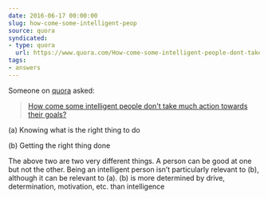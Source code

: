 ```yaml
---
date: 2016-06-17 00:00:00
slug: how-come-some-intelligent-peop
source: quora
syndicated:
- type: quora
  url: https://www.quora.com/How-come-some-intelligent-people-dont-take-much-action-towards-their-goals/answer/Roy-Tang
tags:
- answers
---
```


Someone on [quora](https://quora.com) asked:

> [How come some intelligent people don't take much action towards their goals?](https://www.quora.com/How-come-some-intelligent-people-dont-take-much-action-towards-their-goals/answer/Roy-Tang)


(a) Knowing what is the right thing to do

(b) Getting the right thing done

The above two are two very different things. A person can be good at one but not the other. Being an intelligent person isn’t particularly relevant to (b), although it can be relevant to (a). (b) is more determined by drive, determination, motivation, etc. than intelligence